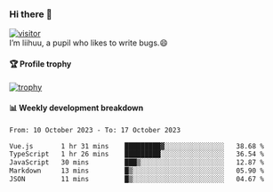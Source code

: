 ### Hi there 👋
[![visitor](https://visitor-badge.glitch.me/badge?page_id=liihuu&right_color=blue)](https://github.com/liihuu)<br>
I’m liihuu, a pupil who likes to write bugs.😄


#### 🏆 Profile trophy
[![trophy](https://github-profile-trophy.vercel.app?username=liihuu&margin-w=16&margin-h=16&rank=-C,-B)](https://github.com/liihuu)


#### 📊 Weekly development breakdown
<!--START_SECTION:waka-->

```txt
From: 10 October 2023 - To: 17 October 2023

Vue.js       1 hr 31 mins    █████████▓░░░░░░░░░░░░░░░   38.68 %
TypeScript   1 hr 26 mins    █████████░░░░░░░░░░░░░░░░   36.54 %
JavaScript   30 mins         ███▒░░░░░░░░░░░░░░░░░░░░░   12.87 %
Markdown     13 mins         █▒░░░░░░░░░░░░░░░░░░░░░░░   05.90 %
JSON         11 mins         █▒░░░░░░░░░░░░░░░░░░░░░░░   04.67 %
```

<!--END_SECTION:waka-->

<!--
**liihuu/liihuu** is a ✨ _special_ ✨ repository because its `README.md` (this file) appears on your GitHub profile.

Here are some ideas to get you started:

- 🔭 I’m currently working on ...
- 🌱 I’m currently learning ...
- 👯 I’m looking to collaborate on ...
- 🤔 I’m looking for help with ...
- 💬 Ask me about ...
- 📫 How to reach me: ...
- 😄 Pronouns: ...
- ⚡ Fun fact: ...
-->
